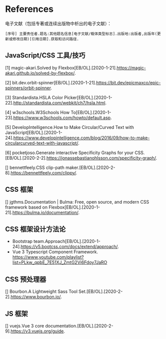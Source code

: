 # References

电子文献（包括专著或连续出版物中析出的电子文献）：
```
[序号] 主要责任者.题名:其他题名信息[电子文献/载体类型标志].出版地:出版者,出版年(更新或修改日期)[引用日期].获取和访问路径.
```

## JavaScript/CSS 工具/技巧
[1] magic-akari.Solved by Flexbox[EB/OL].[2020-1-21].https://magic-akari.github.io/solved-by-flexbox/.

[2] bit.dev.orbit-spinner[EB/OL].[2020-1-21].https://bit.dev/epicmaxco/epic-spinners/orbit-spinner.

[3] Standardista.HSLA Color Picker[EB/OL].[2020-1-22].http://standardista.com/webkit/ch7/hsla.html.

[4] w3schools.W3Schools How To[EB/OL].[2020-1-23].https://www.w3schools.com/howto/default.asp.

[5] DevelopIntelligence.How to Make Circular/Curved Text with JavaScript[EB/OL].[2020-1-24].https://www.developintelligence.com/blog/2016/09/how-to-make-circularcurved-text-with-javascript/.

[6] pocketjoso.Generate interactive Specificity Graphs for your CSS.[EB/OL].[2020-2-2].https://jonassebastianohlsson.com/specificity-graph/.

[] bennettfeely.CSS clip-path maker.[EB/OL].[2020-2-8].https://bennettfeely.com/clippy/.

## CSS 框架
[] jgthms.Documentation | Bulma: Free, open source, and modern CSS framework based on Flexbox[EB/OL].[2020-1-21].https://bulma.io/documentation/.

## CSS 框架设计方法论

- Bootstrap team.Approach[EB/OL].[2020-1-24].https://v5.bootcss.com/docs/extend/approach/.
- Vue 3 Typescript Component Framework. https://www.youtube.com/playlist?list=PLkw_qpbE_7E51XJ_ZmtG2Vi6Fdoy7JaRO

## CSS 预处理器

[] Bourbon.A Lightweight Sass Tool Set.[EB/OL].[2020-2-2].https://www.bourbon.io/.

## JS 框架

[] vuejs.Vue 3 core documentation.[EB/OL].[2020-2-9].https://v3.vuejs.org/guide.
